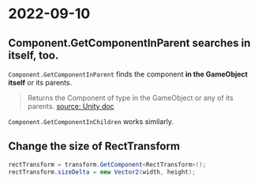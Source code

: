 # 2022-09-10
## Component.GetComponentInParent searches in itself, too.
`Component.GetComponentInParent` finds the component **in the GameObject itself** or its parents.
> Returns the Component of type in the GameObject or any of its parents.
[source: Unity doc](https://docs.unity3d.com/kr/2021.3/ScriptReference/Component.GetComponentInParent.html)

`Component.GetComponentInChildren` works similarly.

## Change the size of RectTransform
```C#
rectTransform = transform.GetComponent<RectTransform>();
rectTransform.sizeDelta = new Vector2(width, height);
```
